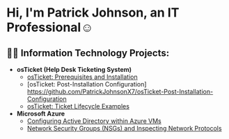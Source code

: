 <h1>Hi, I'm Patrick Johnson, an IT Professional</a>☺</h1>

<h2>👨‍💻 Information Technology Projects:</h2>

- <b>osTicket (Help Desk Ticketing System)</b>
  - [osTicket: Prerequisites and Installation](https://github.com/PatrickJohnsonX7/osticket-prereqs)
  - [osTicket: Post-Installation Configuration] https://github.com/PatrickJohnsonX7/osTicket-Post-Installation-Configuration
  - [osTicket: Ticket Lifecycle Examples](https://github.com/PatrickJohnsonX7/ticket-lifecycle)
- <b>Microsoft Azure</b>
  - [Configuring Active Directory within Azure VMs](https://github.com/PatrickJohnsonX7/configure-ad)
  - [Network Security Groups (NSGs) and Inspecting Network Protocols](https://github.com/PatrickJohnsonX7/azure-network-protocols)





